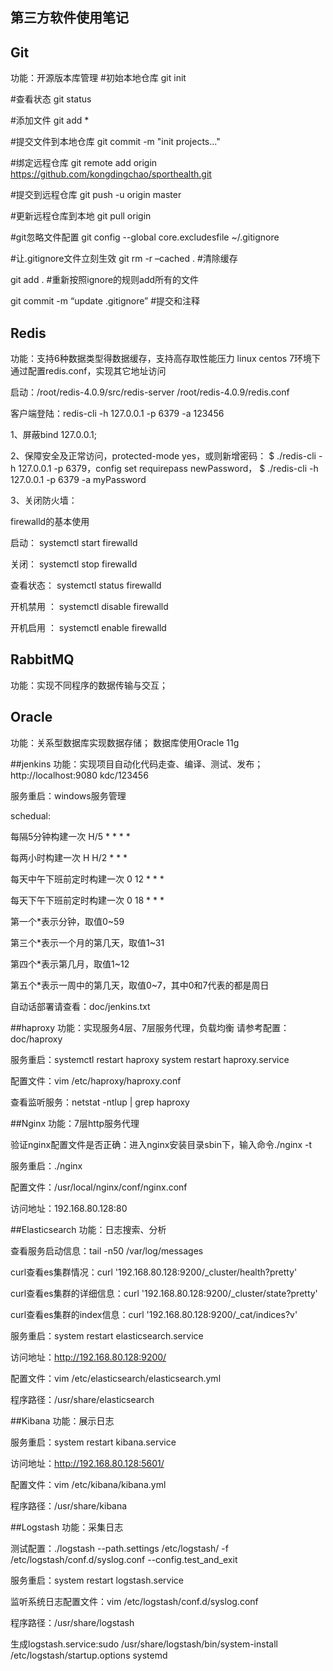 ## 第三方软件使用笔记
## Git
功能：开源版本库管理
#初始本地仓库
git init

#查看状态
git status

#添加文件
git add *

#提交文件到本地仓库
git commit -m "init projects..."

#绑定远程仓库
git remote add origin https://github.com/kongdingchao/sporthealth.git

#提交到远程仓库
git push -u origin master

#更新远程仓库到本地
git pull origin

#git忽略文件配置
git config --global core.excludesfile ~/.gitignore

#让.gitignore文件立刻生效
git rm -r –cached . #清除缓存

git add . #重新按照ignore的规则add所有的文件

git commit -m “update .gitignore” #提交和注释

## Redis
功能：支持6种数据类型得数据缓存，支持高存取性能压力
linux centos 7环境下
通过配置redis.conf，实现其它地址访问

启动：/root/redis-4.0.9/src/redis-server /root/redis-4.0.9/redis.conf

客户端登陆：redis-cli -h 127.0.0.1 -p 6379 -a 123456

1、屏蔽bind 127.0.0.1;

2、保障安全及正常访问，protected-mode yes，或则新增密码：
    $ ./redis-cli -h 127.0.0.1 -p 6379，config set requirepass newPassword，
    $ ./redis-cli -h 127.0.0.1 -p 6379 -a myPassword
    
3、关闭防火墙：

firewalld的基本使用

启动： systemctl start firewalld

关闭： systemctl stop firewalld

查看状态： systemctl status firewalld 

开机禁用  ： systemctl disable firewalld

开机启用  ： systemctl enable firewalld

## RabbitMQ
功能：实现不同程序的数据传输与交互；

## Oracle
功能：关系型数据库实现数据存储；
数据库使用Oracle 11g

##jenkins
功能：实现项目自动化代码走查、编译、测试、发布；
http://localhost:9080
kdc/123456

服务重启：windows服务管理

schedual:

每隔5分钟构建一次
H/5 * * * *

每两小时构建一次
H H/2 * * *

每天中午下班前定时构建一次
0 12 * * *

每天下午下班前定时构建一次
0 18 * * *

第一个*表示分钟，取值0~59 

第三个*表示一个月的第几天，取值1~31 

第四个*表示第几月，取值1~12 

第五个*表示一周中的第几天，取值0~7，其中0和7代表的都是周日

自动话部署请查看：doc/jenkins.txt

##haproxy
功能：实现服务4层、7层服务代理，负载均衡
请参考配置：doc/haproxy

服务重启：systemctl restart haproxy system restart haproxy.service

配置文件：vim /etc/haproxy/haproxy.conf

查看监听服务：netstat -ntlup | grep haproxy

##Nginx
功能：7层http服务代理

验证nginx配置文件是否正确：进入nginx安装目录sbin下，输入命令./nginx -t

服务重启：./nginx

配置文件：/usr/local/nginx/conf/nginx.conf

访问地址：192.168.80.128:80

##Elasticsearch
功能：日志搜索、分析

查看服务启动信息：tail -n50 /var/log/messages

curl查看es集群情况：curl '192.168.80.128:9200/_cluster/health?pretty'

curl查看es集群的详细信息：curl '192.168.80.128:9200/_cluster/state?pretty'

curl查看es集群的index信息：curl '192.168.80.128:9200/_cat/indices?v'

服务重启：system restart elasticsearch.service

访问地址：http://192.168.80.128:9200/

配置文件：vim /etc/elasticsearch/elasticsearch.yml

程序路径：/usr/share/elasticsearch

##Kibana
功能：展示日志

服务重启：system restart kibana.service

访问地址：http://192.168.80.128:5601/

配置文件：vim /etc/kibana/kibana.yml

程序路径：/usr/share/kibana

##Logstash
功能：采集日志

测试配置：./logstash --path.settings /etc/logstash/ -f /etc/logstash/conf.d/syslog.conf --config.test_and_exit

服务重启：system restart logstash.service

监听系统日志配置文件：vim /etc/logstash/conf.d/syslog.conf

程序路径：/usr/share/logstash

生成logstash.service:sudo /usr/share/logstash/bin/system-install /etc/logstash/startup.options systemd




